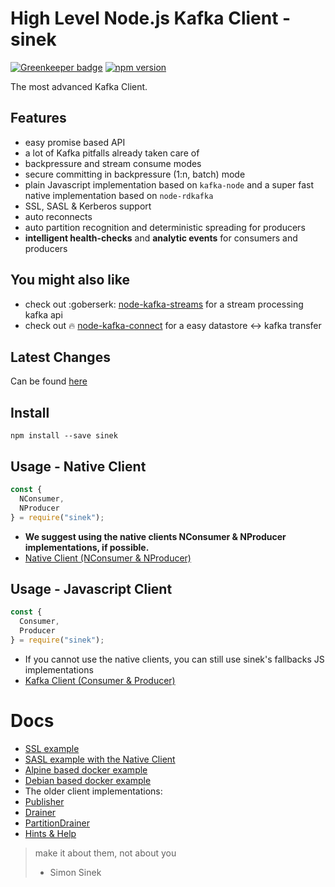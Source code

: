 # High Level Node.js Kafka Client - sinek

[![Greenkeeper badge](https://badges.greenkeeper.io/nodefluent/node-sinek.svg)](https://greenkeeper.io/)
[![npm version](https://badge.fury.io/js/sinek.svg)](https://badge.fury.io/js/sinek)

The most advanced Kafka Client.

## Features

* easy promise based API
* a lot of Kafka pitfalls already taken care of
* backpressure and stream consume modes
* secure committing in backpressure (1:n, batch) mode
* plain Javascript implementation based on `kafka-node` and a super fast native implementation based on `node-rdkafka`
* SSL, SASL & Kerberos support
* auto reconnects
* auto partition recognition and deterministic spreading for producers
* **intelligent health-checks** and **analytic events** for consumers and producers

## You might also like

* check out :goberserk: [node-kafka-streams](https://github.com/nodefluent/kafka-streams) for a stream processing kafka api
* check out :fire: [node-kafka-connect](https://github.com/nodefluent/kafka-connect) for a easy datastore <-> kafka transfer

## Latest Changes

Can be found [here](CHANGELOG.md)

## Install

```shell
npm install --save sinek
```

## Usage - Native Client

```javascript
const {
  NConsumer,
  NProducer
} = require("sinek");
```

* **We suggest using the native clients NConsumer & NProducer implementations, if possible.**
* [Native Client (NConsumer & NProducer)](lib/librdkafka/README.md)

## Usage - Javascript Client

```javascript
const {
  Consumer,
  Producer
} = require("sinek");
```

* If you cannot use the native clients, you can still use sinek's fallbacks JS implementations
* [Kafka Client (Consumer & Producer)](lib/connect/README.md)

# Docs

* [SSL example](ssl-example/)
* [SASL example with the Native Client](sasl-ssl-example/)
* [Alpine based docker example](kafka-setup/alpine.Dockerfile)
* [Debian based docker example](kafka-setup/debian.Dockerfile)
* The older client implementations:
* [Publisher](docs/publisher.md)
* [Drainer](docs/drainer.md)
* [PartitionDrainer](docs/partition-drainer.md)
* [Hints & Help](docs/hints.md)

> make it about them, not about you
> - Simon Sinek
